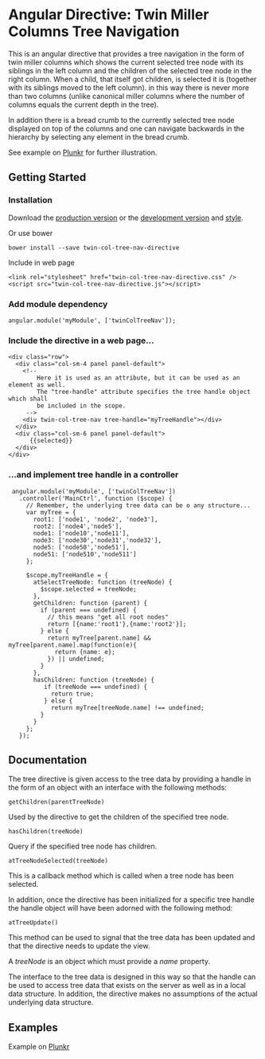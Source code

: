 Angular Directive: Twin Miller Columns Tree Navigation 
======================================================
This is an angular directive that provides a tree navigation in the form of 
twin miller columns which shows the current selected tree node with its siblings
in the left column and the children of the selected tree node in the right
column. When a child, that itself got children, is selected it is (together
with its siblings moved to the left column). in this way there is never more 
than two columns (unlike canonical miller columns where the number of columns
equals the current depth in the tree).

In addition there is a bread crumb to the currently selected tree node displayed
on top of the columns and one can navigate backwards in the hierarchy by selecting
any element in the bread crumb.

See example on [Plunkr](http://embed.plnkr.co/LgjOHVUnwaZEzafcU1ME/preview) for 
further illustration.

Getting Started
---------------
### Installation

Download the [production version][min] or the [development version][max] and [style][css].

[min]: https://raw.github.com/joelbinn/twin-col-tree-nav-directive/master/dist/twin-col-tree-nav-directive.min.js
[max]: https://raw.github.com/joelbinn/twin-col-tree-nav-directive/master/dist/twin-col-tree-nav-directive.js
[css]: https://raw.github.com/joelbinn/twin-col-tree-nav-directive/master/dist/twin-col-tree-nav-directive.css

Or use bower

    bower install --save twin-col-tree-nav-directive

Include in web page

    <link rel="stylesheet" href="twin-col-tree-nav-directive.css" />
    <script src="twin-col-tree-nav-directive.js"></script>

### Add module dependency

    angular.module('myModule', ['twinColTreeNav']);

### Include the directive in a web page...

    <div class="row">
      <div class="col-sm-4 panel panel-default">
        <!--
            Here it is used as an attribute, but it can be used as an element as well.
            The "tree-handle" attribute specifies the tree handle object which shall
            be included in the scope.
         -->
        <div twin-col-tree-nav tree-handle="myTreeHandle"></div>
      </div>
      <div class="col-sm-6 panel panel-default">
          {{selected}}
      </div>
    </div>

### ...and implement tree handle in a controller

     angular.module('myModule', ['twinColTreeNav'])
       .controller('MainCtrl', function ($scope) {
         // Remember, the underlying tree data can be o any structure...
         var myTree = {
           root1: ['node1', 'node2', 'node3'],
           root2: ['node4','node5'],
           node1: ['node10','node11'],
           node3: ['node30','node31','node32'],
           node5: ['node50','node51'],
           node51: ['node510','node511']
         };

         $scope.myTreeHandle = {
           atSelectTreeNode: function (treeNode) {
             $scope.selected = treeNode;
           },
           getChildren: function (parent) {
             if (parent === undefined) {
               // this means "get all root nodes"
               return [{name:'root1'},{name:'root2'}];
             } else {
               return myTree[parent.name] && myTree[parent.name].map(function(e){
                 return {name: e};
               }) || undefined;
             }
           },
           hasChildren: function (treeNode) {
         	  if (treeNode === undefined) {
         	    return true;
         	  } else {
         	    return myTree[treeNode.name] !== undefined;
             }
           }
         };
       });

## Documentation
The tree directive is given access to the tree data by providing a handle in the form 
of an object with an interface with the following methods:
    
`getChildren(parentTreeNode)`

Used by the directive to get the children of the specified tree node.

`hasChildren(treeNode)`

Query if the specified tree node has children.

`atTreeNodeSelected(treeNode)`

This is a callback method which is called when a tree node has been selected.

In addition, once the directive has been initialized for a specific tree handle
the handle object will have been adorned with the following method:

`atTreeUpdate()`

This method can be used to signal that the tree data has been updated and that 
the directive needs to update the view. 
    
A _treeNode_ is an object which must provide a _name_ property.

The interface to the tree data is designed in this way so that the handle can be 
used to access tree data that exists on the server as well as in a local data 
structure. In addition, the directive makes no assumptions of the actual 
underlying data structure.


## Examples
Example on [Plunkr](http://embed.plnkr.co/LgjOHVUnwaZEzafcU1ME/preview)

